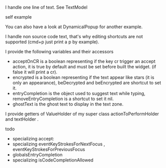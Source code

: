 I handle one line of text.
See TextModel

self example

You can also have a look at DynamicalPopup for another example.

I handle non source code text, that's why editing shortcuts are not supported (cmd+p just print a p by example).

I provide the following variables and their accessors
- acceptOnCR is a boolean representing if the key cr trigger an accept action,  it is true by default and must be set before built the widget. (if false it will print a cr).
- encrypted is a boolean representing if the text appear like stars (it is only an appearance), beDecrypted and beEncrypted are shortcut to set it.
- entryCompletion is the object used to suggest text while typing, removeEntryCompletion is a shortcut to set it nil.
- ghostText is the ghost text to display in the text zone.

I provide getters of ValueHolder of my super class actionToPerformHolder and textHolder .


todo
- specializing accept:
- specializing eventKeyStrokesForNextFocus , eventKeyStrokesForPreviousFocus
- globalsEntryCompletion
- specializing isCodeCompletionAllowed
